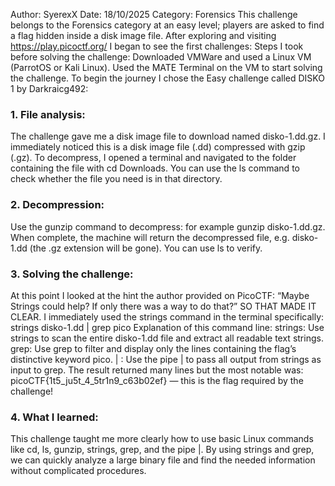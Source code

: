 Author: SyerexX
Date: 18/10/2025
Category: Forensics
This challenge belongs to the Forensics category at an easy level; players are asked to find a flag hidden inside a disk image file.
After exploring and visiting https://play.picoctf.org/
 I began to see the first challenges:
Steps I took before solving the challenge:
Downloaded VMWare and used a Linux VM (ParrotOS or Kali Linux).
Used the MATE Terminal on the VM to start solving the challenge.
To begin the journey I chose the Easy challenge called DISKO 1 by Darkraicg492:
### 1. File analysis:
The challenge gave me a disk image file to download named disko-1.dd.gz.
I immediately noticed this is a disk image file (.dd) compressed with gzip (.gz). To decompress, I opened a terminal and navigated to the folder containing the file with cd Downloads.
You can use the ls command to check whether the file you need is in that directory.
### 2. Decompression:
Use the gunzip command to decompress: for example gunzip disko-1.dd.gz. When complete, the machine will return the decompressed file, e.g. disko-1.dd (the .gz extension will be gone). You can use ls to verify.
### 3. Solving the challenge:
At this point I looked at the hint the author provided on PicoCTF: “Maybe Strings could help? If only there was a way to do that?” SO THAT MADE IT CLEAR.
I immediately used the strings command in the terminal specifically:
strings disko-1.dd | grep pico
Explanation of this command line:
strings: Use strings to scan the entire disko-1.dd file and extract all readable text strings.
grep: Use grep to filter and display only the lines containing the flag’s distinctive keyword pico.
| : Use the pipe | to pass all output from strings as input to grep.
The result returned many lines but the most notable was:
picoCTF{1t5_ju5t_4_5tr1n9_c63b02ef} — this is the flag required by the challenge!
### 4. What I learned:
This challenge taught me more clearly how to use basic Linux commands like cd, ls, gunzip, strings, grep, and the pipe |.
By using strings and grep, we can quickly analyze a large binary file and find the needed information without complicated procedures.
